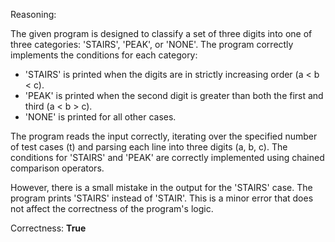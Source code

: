 Reasoning:

The given program is designed to classify a set of three digits into one of three categories: 'STAIRS', 'PEAK', or 'NONE'. The program correctly implements the conditions for each category:

*   'STAIRS' is printed when the digits are in strictly increasing order (a < b < c).
*   'PEAK' is printed when the second digit is greater than both the first and third (a < b > c).
*   'NONE' is printed for all other cases.

The program reads the input correctly, iterating over the specified number of test cases (t) and parsing each line into three digits (a, b, c). The conditions for 'STAIRS' and 'PEAK' are correctly implemented using chained comparison operators.

However, there is a small mistake in the output for the 'STAIRS' case. The program prints 'STAIRS' instead of 'STAIR'. This is a minor error that does not affect the correctness of the program's logic.

Correctness: **True**